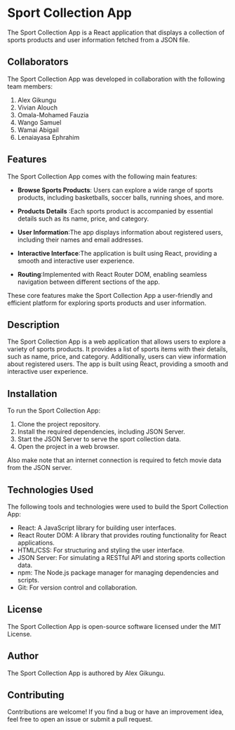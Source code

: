 # Sport Collection App

The Sport Collection App is a React application that displays a collection of sports products and user information fetched from a JSON file.

 ## Collaborators

The Sport Collection App was developed in collaboration with the following team members:

1. Alex Gikungu
2. Vivian Alouch
3. Omala-Mohamed Fauzia
4. Wango Samuel
5. Wamai Abigail
6. Lenaiayasa Ephrahim

## Features

The Sport Collection App comes with the following main features:

 - **Browse Sports Products**: Users can explore a wide range of sports products, including basketballs, soccer balls, running shoes, and more.

- **Products Details** :Each sports product is accompanied by essential details such as its name, price, and category.

- **User Information**:The app displays information about registered users, including their names and email addresses.

- **Interactive Interface**:The application is built using React, providing a smooth and interactive user experience.

- **Routing**:Implemented with React Router DOM, enabling seamless navigation between different sections of the app.


These core features make the Sport Collection App a user-friendly and efficient platform for exploring sports products and user information.

## Description

The Sport Collection App is a web application that allows users to explore a variety of sports products. It provides a list of sports items with their details, such as name, price, and category. Additionally, users can view information about registered users. The app is built using React, providing a smooth and interactive user experience.

## Installation

To run the Sport Collection App:

1. Clone the project repository.
2. Install the required dependencies, including JSON Server.
3. Start the JSON Server to serve the sport collection data.
4. Open the project in a web browser.


Also make  note that an internet connection is required to fetch movie data from the JSON server.

## Technologies Used

The following tools and technologies were used to build the Sport Collection App:

- React: A JavaScript library for building user interfaces.
- React Router DOM: A library that provides routing functionality for React applications.
- HTML/CSS: For structuring and styling the user interface.
- JSON Server: For simulating a RESTful API and storing sports collection data.
- npm: The Node.js package manager for managing dependencies and scripts.
- Git: For version control and collaboration.

## License

The Sport Collection App is open-source software licensed under the MIT License.

## Author

The Sport Collection App is authored by Alex Gikungu.

## Contributing

Contributions are welcome! If you find a bug or have an improvement idea, feel free to open an issue or submit a pull request. 
